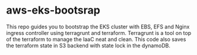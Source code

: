 # aws-eks-bootsrap
This repo guides you to bootstrap the EKS cluster with EBS, EFS and Nginx ingress controller using terragrunt and terraform.  Terragrunt is a tool on top of the terraform to manage the IaaC neat and clean. This code also saves the terraform state in S3 backend with state lock in the dynamoDB. 
